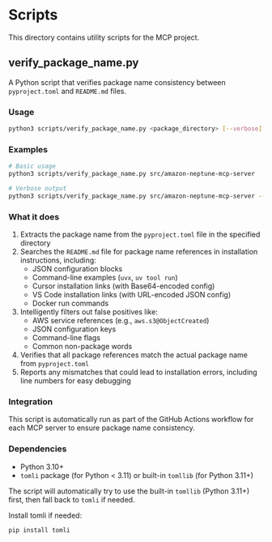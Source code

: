 # Scripts

This directory contains utility scripts for the MCP project.

## verify_package_name.py

A Python script that verifies package name consistency between `pyproject.toml` and `README.md` files.

### Usage

```bash
python3 scripts/verify_package_name.py <package_directory> [--verbose]
```

### Examples

```bash
# Basic usage
python3 scripts/verify_package_name.py src/amazon-neptune-mcp-server

# Verbose output
python3 scripts/verify_package_name.py src/amazon-neptune-mcp-server --verbose
```

### What it does

1. Extracts the package name from the `pyproject.toml` file in the specified directory
2. Searches the `README.md` file for package name references in installation instructions, including:
   - JSON configuration blocks
   - Command-line examples (`uvx`, `uv tool run`)
   - Cursor installation links (with Base64-encoded config)
   - VS Code installation links (with URL-encoded JSON config)
   - Docker run commands
3. Intelligently filters out false positives like:
   - AWS service references (e.g., `aws.s3@ObjectCreated`)
   - JSON configuration keys
   - Command-line flags
   - Common non-package words
4. Verifies that all package references match the actual package name from `pyproject.toml`
5. Reports any mismatches that could lead to installation errors, including line numbers for easy debugging

### Integration

This script is automatically run as part of the GitHub Actions workflow for each MCP server to ensure package name consistency.

### Dependencies

- Python 3.10+
- `tomli` package (for Python < 3.11) or built-in `tomllib` (for Python 3.11+)

The script will automatically try to use the built-in `tomllib` (Python 3.11+) first, then fall back to `tomli` if needed.

Install tomli if needed:
```bash
pip install tomli
```

